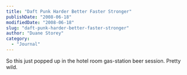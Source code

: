 ```yaml
---
title: "Daft Punk Harder Better Faster Stronger"
publishDate: "2008-06-18"
modifiedDate: "2008-06-18"
slug: "daft-punk-harder-better-faster-stronger"
author: "Duane Storey"
category:
  - "Journal"
---
```


So this just popped up in the hotel room gas-station beer session. Pretty wild.